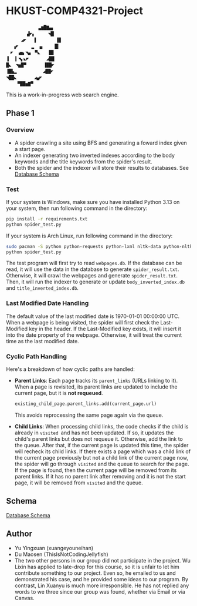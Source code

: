 # HKUST-COMP4321-Project

```
       　  　▃▆█▇▄▖
　 　 　 ▟◤▖　　　◥█▎
   　 ◢◤　 ▐　　　 　▐▉
　 ▗◤　　　▂　▗▖　　▕█▎
　◤　▗▅▖◥▄　▀◣　　█▊
▐　▕▎◥▖◣◤　　　　◢██
█◣　◥▅█▀　　　　▐██◤
▐█▙▂　　     　◢██◤
◥██◣　　　　◢▄◤
 　　▀██▅▇▀
```

This is a work-in-progress web search engine.

## Phase 1

### Overview

- A spider crawling a site using BFS and generating a foward index given a start page.
- An indexer generating two inverted indexes according to the body keywords and the title keywords from the spider's result.
- Both the spider and the indexer will store their results to databases. See [Database Schema](schema.md)

### Test

If your system is Windows, make sure you have installed Python 3.13 on your system, then run following command in the directory:

```sh
pip install -r requirements.txt
python spider_test.py
```

If your system is Arch Linux, run following command in the directory:

```sh
sudo pacman -S python python-requests python-lxml nltk-data python-nltk
python spider_test.py
```

The test program will first try to read `webpages.db`. If the database can be read, it will use the data in the database to generate `spider_result.txt`. Otherwise, it will crawl the webpages and generate `spider_result.txt`. Then, it will run the indexer to generate or update `body_inverted_index.db` and `title_inverted_index.db`.

### Last Modified Date Handling

The default value of the last modified date is 1970-01-01 00:00:00 UTC. When a webpage is being visited, the spider will first check the Last-Modified key in the header. If the Last-Modified key exists, it will insert it into the date property of the webpage. Otherwise, it will treat the current time as the last modified date.

### Cyclic Path Handling

Here's a breakdown of how cyclic paths are handled:

- **Parent Links**: Each page tracks its `parent_links` (URLs linking to it). When a page is revisited, its parent links are updated to include the current page, but it is **not requeued**.

  ```python
  existing_child_page.parent_links.add(current_page.url)
  ```

  This avoids reprocessing the same page again via the queue.
- **Child Links**: When processing child links, the code checks if the child is already in `visited `and has not been updated. If so, it updates the child's parent links but does not requeue it. Otherwise, add the link to the queue. After that, if the current page is updated this time, the spider will recheck its child links. If there exists a page which was a child link of the current page previously but not a child link of the current page now, the spider will go through `visited` and the queue to search for the page. If the page is found, then the current page will be removed from its parent links. If it has no parent link after removing and it is not the start page, it will be removed from `visited` and the queue.

## Schema

[Database Schema](schema.md)

## Author

* Yu Yingxuan (xuangeyouneihan)
* Du Maosen (ThisIsNotCodingJellyfish)
* The two other persons in our group did not participate in the project. Wu Lixin has applied to late-drop for this course, so it is unfair to let him contribute something to our project. Even so, he emailed to us and demonstrated his case, and he provided some ideas to our program. By contrast, Lin Xuanyu is much more irresponsible. He has not replied any words to we three since our group was found, whether via Email or via Canvas.
